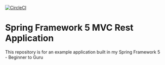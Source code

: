 [![CircleCI](https://circleci.com/gh/yerasoni20/restful-web-services-spring-mvc/tree/main.svg?style=svg)](https://circleci.com/gh/yerasoni20/restful-web-services-spring-mvc/tree/main)
# Spring Framework 5 MVC Rest Application

This repository is for an example application built in my Spring Framework 5 - Beginner to Guru